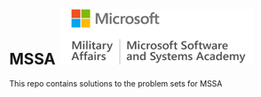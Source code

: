 # MSSA <img src="/MSSA_Logo.png" height="100" width="350">

This repo contains solutions to the problem sets for MSSA
